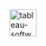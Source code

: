 <img width="48" height="48" src="https://img.icons8.com/color/48/tableau-software.png" alt="tableau-software"/>
